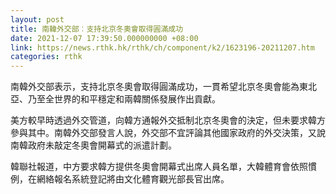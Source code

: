 ```yaml
---
layout: post
title: 南韓外交部︰支持北京冬奧會取得圓滿成功
date: 2021-12-07 17:39:50.000000000 +08:00
link: https://news.rthk.hk/rthk/ch/component/k2/1623196-20211207.htm
categories: rthk
---
```


南韓外交部表示，支持北京冬奧會取得圓滿成功，一貫希望北京冬奧會能為東北亞、乃至全世界的和平穩定和兩韓關係發展作出貢獻。

美方較早時透過外交管道，向韓方通報外交抵制北京冬奧會的決定，但未要求韓方參與其中。南韓外交部發言人說，外交部不宜評論其他國家政府的外交決策，又說南韓政府未敲定冬奧會開幕式的派遣計劃。

韓聯社報道，中方要求韓方提供冬奧會開幕式出席人員名單，大韓體育會依照慣例，在網絡報名系統登記將由文化體育觀光部長官出席。
